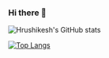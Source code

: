 ### Hi there 👋

<!--
**hrishiakhade/hrishiakhade** is a ✨ _special_ ✨ repository because its `README.md` (this file) appears on your GitHub profile.

Here are some ideas to get you started:

- 🔭 I’m currently working on ...
- 🌱 I’m currently learning ...
- 👯 I’m looking to collaborate on ...
- 🤔 I’m looking for help with ...
- 💬 Ask me about ...
- 📫 How to reach me: ...
- 😄 Pronouns: ...
- ⚡ Fun fact: ...
-->


![Hrushikesh's GitHub stats](https://github-readme-stats.vercel.app/api?username=hrishiakhade&show_icons=true&theme=radical)

[![Top Langs](https://github-readme-stats.vercel.app/api/top-langs/?username=hrishiakhade&hide_progress=true)](https://github.com/anuraghazra/github-readme-stats)
